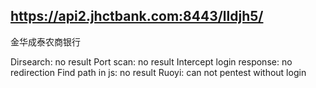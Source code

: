 ## https://api2.jhctbank.com:8443/lldjh5/
金华成泰农商银行

Dirsearch: no result
Port scan: no result
Intercept login response: no redirection
Find path in js: no result
Ruoyi: can not pentest without login